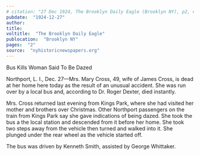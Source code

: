 ```yaml
---
# citation: "27 Dec 1924, The Brooklyn Daily Eagle (Brooklyn NY), p2, nyhistoricnewspapers.org."
pubdate:  "1924-12-27"
author: 
title: 
voltitle:  "The Brooklyn Daily Eagle"
publocation:  "Brooklyn NY"
pages:  "2"
source:  "nyhistoricnewspapers.org"
---
```

Bus Kills Woman Said To Be Dazed

Northport, L. I., Dec. 27—Mrs. Mary Cross, 49, wife of James Cross, is dead at her home here today as the result of an unusual accident. She was run over by a local bus and, according to Dr. Roger Dexter, died instantly.

Mrs. Cross returned last evening from Kings Park, where she had visited her mother and brothers over Christmas. Other Northport passengers on the train from Kings Park say she gave indications of being dazed. She took the bus a the local station and descended from it before her home. She took two steps away from the vehicle then turned and walked into it. She plunged under the rear wheel as the vehicle started off. 

The bus was driven by Kenneth Smith, assisted by George Whittaker.
